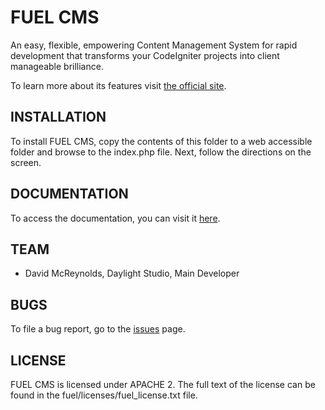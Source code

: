 # FUEL CMS
An easy, flexible, empowering Content Management System for rapid development that transforms your CodeIgniter projects into client manageable brilliance.

To learn more about its features visit [the official site](http://www.getfuelcms.com).

## INSTALLATION
To install FUEL CMS, copy the contents of this folder to a web accessible 
folder and browse to the index.php file. Next, follow the directions on the 
screen. 

## DOCUMENTATION
To access the documentation, you can visit it [here](http://www.getfuelcms.com/user_guide).

## TEAM
* David McReynolds, Daylight Studio, Main Developer

## BUGS
To file a bug report, go to the [issues](http://github.com/daylightstudio/FUEL-CMS/issues) page.

## LICENSE
FUEL CMS is licensed under APACHE 2. The full text of the license can be found in the fuel/licenses/fuel_license.txt file.